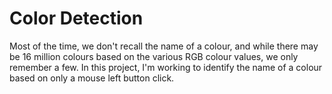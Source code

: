 # Color Detection

Most of the time, we don't recall the name of a colour, and while there may be 16 million colours based on the various RGB colour values, we only remember a few. In this project, I'm working to identify the name of a colour based on only a mouse left button click.
